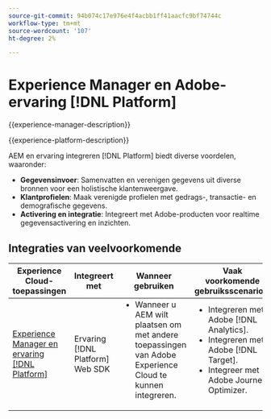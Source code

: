 ```yaml
---
source-git-commit: 94b074c17e976e4f4acbb1ff41aacfc9bf74744c
workflow-type: tm+mt
source-wordcount: '107'
ht-degree: 2%

---
```



# Experience Manager en Adobe-ervaring [!DNL Platform]

{{experience-manager-description}}

{{experience-platform-description}}

AEM en ervaring integreren [!DNL Platform] biedt diverse voordelen, waaronder:

+ **Gegevensinvoer**: Samenvatten en verenigen gegevens uit diverse bronnen voor een holistische klantenweergave.
+ **Klantprofielen**: Maak verenigde profielen met gedrags-, transactie- en demografische gegevens.
+ **Activering en integratie**: Integreert met Adobe-producten voor realtime gegevensactivering en inzichten.

## Integraties van veelvoorkomende

<table>
    <thead>
        <tr>
            <th>Experience Cloud-toepassingen</th>
            <th>Integreert met</th>
            <th>Wanneer gebruiken</th>
            <th>Vaak voorkomende gebruiksscenario's</th>
        </tr>
    </thead>
    <tbody>
        <tr>
            <td><a href="https://experienceleague.adobe.com/docs/experience-manager-learn/sites/integrations/experience-platform/web-sdk.html" target="_blank" rel="noreferrer">Experience Manager en ervaring [!DNL Platform]</a></td>
            <td>Ervaring [!DNL Platform] Web SDK</td>
            <td>
                <ul style="margin-top: 0;">
                    <li>Wanneer u AEM wilt plaatsen om met andere toepassingen van Adobe Experience Cloud te kunnen integreren.</li>
                </ul>
            </td>
            <td>
                <ul style="margin-top: 0;">
                  <li>Integreren met Adobe [!DNL Analytics].</li>
                  <li>Integreren met Adobe [!DNL Target].</li>
                  <li>Integreer met Adobe Journey Optimizer.</li>
                </ul>
            </td>
        </tr>        
    </tbody>          
</table>
